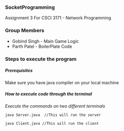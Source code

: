 ### SocketProgramming

Assignment 3 For CSCI 3171 - Network Programming

### Group Members
<ul> 
<li> Gobind Singh - Main Game Logic     
<li> Parth Patel - BoilerPlate Code
</ul>

### Steps to execute the program 

##### Prerequisites
Make sure you have java compiler on your local machine

##### How to execute code through the terminal

*Execute the commands on two different terminals*

```
java Server.java  //This will run the server
```

```
java Client.java //This will run the client
```

